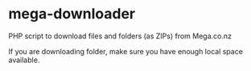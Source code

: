 mega-downloader
===============

PHP script to download files and folders (as ZIPs) from Mega.co.nz

If you are downloading folder, make sure you have enough local space available.
